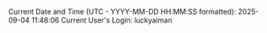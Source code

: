 Current Date and Time (UTC - YYYY-MM-DD HH:MM:SS formatted): 2025-09-04 11:48:06
Current User's Login: luckyaiman
